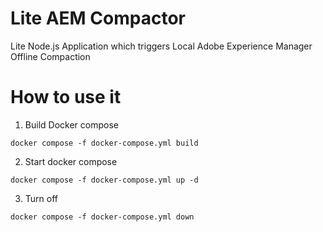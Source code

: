# Lite AEM Compactor
Lite Node.js Application which triggers Local Adobe Experience Manager Offline Compaction

# How to use it

1. Build Docker compose 

`docker compose -f docker-compose.yml build`

2. Start docker compose 

`docker compose -f docker-compose.yml up -d`

3. Turn off 

`docker compose -f docker-compose.yml down`